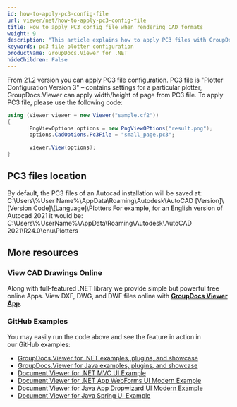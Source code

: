 ```yaml
---
id: how-to-apply-pc3-config-file
url: viewer/net/how-to-apply-pc3-config-file
title: How to apply PC3 config file when rendering CAD formats
weight: 9
description: "This article explains how to apply PC3 files with GroupDocs.Viewer within your .NET applications."
keywords: pc3 file plotter configuration
productName: GroupDocs.Viewer for .NET
hideChildren: False
---
```


From 21.2 version you can apply PC3 file configuration. PC3 file is "Plotter Configuration Version 3" – contains settings for a particular plotter, GroupDocs.Viewer can apply width/height of page from PC3 file.
To apply PC3 file, please use the following code:

```csharp
using (Viewer viewer = new Viewer("sample.cf2"))
{
       PngViewOptions options = new PngViewOPtions("result.png");
       options.CadOptions.Pc3File = "small_page.pc3";

       viewer.View(options);
}
```

## PC3 files location

By default, the PC3 files of an Autocad installation will be saved at: \
C:\\Users\\%User Name%\\AppData\\Roaming\\Autodesk\\AutoCAD [Version]\\[Version Code]\\[Language]\\Plotters
For example, for an English version of Autocad 2021 it would be:
C:\\Users\\%UserName%\\AppData\\Roaming\\Autodesk\\AutoCAD 2021\\R24.0\\enu\\Plotters

## More resources

### View CAD Drawings Online

Along with full-featured .NET library we provide simple but powerful free online Apps.
View DXF, DWG, and DWF files online with **[GroupDocs Viewer App](https://products.groupdocs.app/viewer/cad)**.

### GitHub Examples

You may easily run the code above and see the feature in action in our GitHub examples:

* [GroupDocs.Viewer for .NET examples, plugins, and showcase](https://github.com/groupdocs-viewer/GroupDocs.Viewer-for-.NET)
* [GroupDocs.Viewer for Java examples, plugins, and showcase](https://github.com/groupdocs-viewer/GroupDocs.Viewer-for-Java)
* [Document Viewer for .NET MVC UI Example](https://github.com/groupdocs-viewer/GroupDocs.Viewer-for-.NET-MVC)
* [Document Viewer for .NET App WebForms UI Modern Example](https://github.com/groupdocs-viewer/GroupDocs.Viewer-for-.NET-WebForms)
* [Document Viewer for Java App Dropwizard UI Modern Example](https://github.com/groupdocs-viewer/GroupDocs.Viewer-for-Java-Dropwizard)
* [Document Viewer for Java Spring UI Example](https://github.com/groupdocs-viewer/GroupDocs.Viewer-for-Java-Spring)
